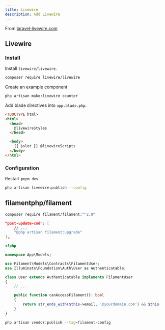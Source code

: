 ```yaml
---
title: Livewire
description: Add Livewire
---
```


From [laravel-livewire.com](https://laravel-livewire.com/)

## Livewire

### Install

Install `livewire/livewire`.

```sh
composer require livewire/livewire
```

Create an example component

```sh
php artisan make:livewire counter
```

Add blade directives into `app.blade.php`.

```html title="resources/views/components/app.blade.php"
<!DOCTYPE html>
<html>
  <head>
    @livewireStyles
  </head>

  <body>
    {{ $slot }} @livewireScripts
  </body>
</html>
```

### Configuration

Restart `pnpm dev`.

```sh
php artisan livewire:publish --config
```

## filamentphp/filament

```sh
composer require filament/filament:"^2.0"
```

```json title="composer.json"
"post-update-cmd": [
    // ...
    "@php artisan filament:upgrade"
],
```

```php title="app/Models/User.php"
<?php

namespace App\Models;

use Filament\Models\Contracts\FilamentUser;
use Illuminate\Foundation\Auth\User as Authenticatable;

class User extends Authenticatable implements FilamentUser
{
    // ...

    public function canAccessFilament(): bool
    {
        return str_ends_with($this->email, '@yourdomain.com') && $this->hasVerifiedEmail();
    }
}
```

```sh
php artisan vendor:publish --tag=filament-config
```

